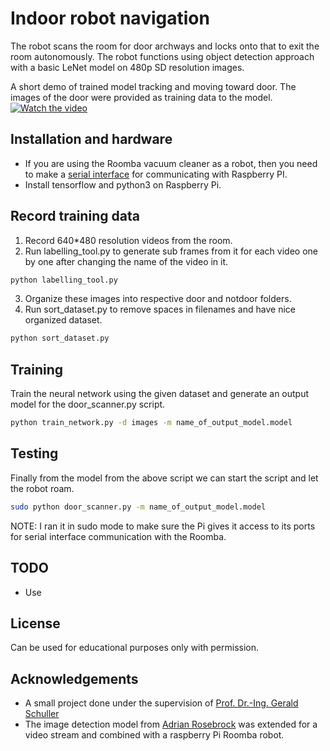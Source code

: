 # Indoor robot navigation
The robot scans the room for door archways and locks onto that to exit the room autonomously. The robot functions using object detection approach with a basic LeNet model on 480p SD resolution images.  

A short demo of trained model tracking and moving toward door. The images of the door were provided as training data to the model. 
[![Watch the video](https://i.imgur.com/wNWqVa1.png)](https://www.youtube.com/watch?v=ekJgOvNMv5E)

## Installation and hardware
* If you are using the Roomba vacuum cleaner as a robot, then you need to make a [serial interface](https://makezine.com/2008/02/29/how-to-make-a-roomba-seri/) for communicating with Raspberry PI. 
* Install tensorflow and python3 on Raspberry Pi. 

## Record training data
1. Record 640*480 resolution videos from the room.
2. Run labelling_tool.py to generate sub frames from it for each video one by one after changing the name of the video in it.
```bash
python labelling_tool.py 
```
3. Organize these images into respective door and notdoor folders.
4. Run sort_dataset.py to remove spaces in filenames and have nice organized dataset. 
```bash
python sort_dataset.py
```

## Training
Train the neural network using the given dataset and generate an output model for the door_scanner.py script.
```bash
python train_network.py -d images -m name_of_output_model.model
```

## Testing
Finally from the model from the above script we can start the script and let the robot roam. 
```bash
sudo python door_scanner.py -m name_of_output_model.model
```
NOTE: I ran it in sudo mode to make sure the Pi gives it access to its ports for serial interface communication with the Roomba. 

## TODO
* Use 

## License
Can be used for educational purposes only with permission. 

## Acknowledgements
* A small project done under the supervision of [Prof. Dr.-Ing. Gerald Schuller](https://www.tu-ilmenau.de/mt-ams/personen/schuller-gerald/)
* The image detection model from [Adrian Rosebrock](https://www.pyimagesearch.com/) was extended for a video stream and combined with a raspberry Pi Roomba robot. 

